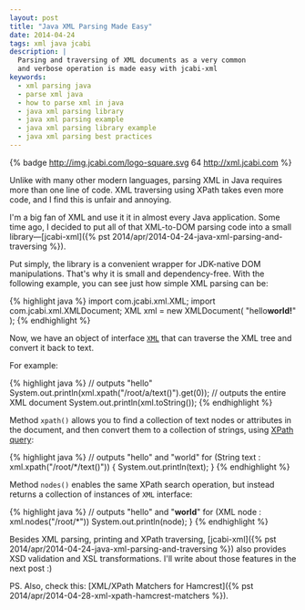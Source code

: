 ```yaml
---
layout: post
title: "Java XML Parsing Made Easy"
date: 2014-04-24
tags: xml java jcabi
description: |
  Parsing and traversing of XML documents as a very common
  and verbose operation is made easy with jcabi-xml
keywords:
  - xml parsing java
  - parse xml java
  - how to parse xml in java
  - java xml parsing library
  - java xml parsing example
  - java xml parsing library example
  - java xml parsing best practices
---
```


{% badge http://img.jcabi.com/logo-square.svg 64 http://xml.jcabi.com %}

Unlike with many other modern languages, parsing XML in Java requires  more than
one line of code. XML traversing using XPath takes even more code,  and I find
this is unfair and annoying.

I'm a big fan of XML and use it it in almost every Java application. Some time
ago, I decided to put all of that XML-to-DOM parsing code into a small library&mdash;[jcabi-xml]({% pst 2014/apr/2014-04-24-java-xml-parsing-and-traversing %}).

Put simply, the library is a convenient wrapper for JDK-native DOM
manipulations. That's why it is small and dependency-free. With the following
example, you can see just how simple XML parsing can be:

{% highlight java %}
import com.jcabi.xml.XML;
import com.jcabi.xml.XMLDocument;
XML xml = new XMLDocument(
  "<root><a>hello</a><b>world!</b></root>"
);
{% endhighlight %}

<!--more-->

Now, we have an object of interface
[`XML`](http://xml.jcabi.com/apidocs-0.7.7/com/jcabi/xml/XML.html)
that can traverse the XML tree and convert it back to text.

For example:

{% highlight java %}
// outputs "hello"
System.out.println(xml.xpath("/root/a/text()").get(0));
// outputs the entire XML document
System.out.println(xml.toString());
{% endhighlight %}

Method `xpath()` allows you to find a collection of text nodes
or attributes in the document, and then convert them to
a collection of strings, using [XPath query](http://en.wikipedia.org/wiki/XPath):

{% highlight java %}
// outputs "hello" and "world"
for (String text : xml.xpath("/root/*/text()")) {
  System.out.println(text);
}
{% endhighlight %}

Method `nodes()` enables the same XPath search operation,
but instead returns a collection of instances of `XML` interface:

{% highlight java %}
// outputs "<a>hello</a>" and "<b>world</b>"
for (XML node : xml.nodes("/root/*"))
  System.out.println(node);
}
{% endhighlight %}

Besides XML parsing, printing and XPath traversing,
[jcabi-xml]({% pst 2014/apr/2014-04-24-java-xml-parsing-and-traversing %})
also provides XSD validation
and XSL transformations. I'll write about those features in the next post :)

PS. Also, check this:
[XML/XPath Matchers for Hamcrest]({% pst 2014/apr/2014-04-28-xml-xpath-hamcrest-matchers %}).
